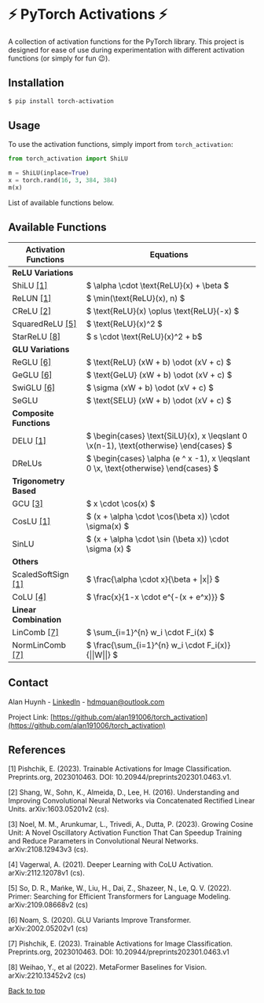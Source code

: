 # :zap: PyTorch Activations :zap:

A collection of activation functions for the PyTorch library. This project is designed for ease of use during experimentation with different activation functions (or simply for fun :wink:). 


## Installation

```bash
$ pip install torch-activation
```

## Usage

To use the activation functions, simply import from `torch_activation`:

```python
from torch_activation import ShiLU

m = ShiLU(inplace=True)
x = torch.rand(16, 3, 384, 384)
m(x)
```

List of available functions below.


## Available Functions

| Activation Functions   | Equations |
|-|-|
| **ReLU Variations** ||
| ShiLU [[1]](#1) | $ \alpha \cdot \text{ReLU}(x) + \beta $ |
| ReLUN [[1]](#1) | $ \min(\text{ReLU}(x), n) $ |
| CReLU [[2]](#2) | $ \text{ReLU}(x) \oplus \text{ReLU}(-x) $ |
| SquaredReLU [[5]](#5) | $ \text{ReLU}(x)^2 $ |
| StarReLU [[8]](#8) | $ s \cdot \text{ReLU}(x)^2 + b$ |
| **GLU Variations** ||
| ReGLU [[6]](#6) | $ \text{ReLU} (xW + b) \odot (xV + c) $ |
| GeGLU [[6]](#6) | $ \text{GeLU} (xW + b) \odot (xV + c) $ |
| SwiGLU [[6]](#6) | $ \sigma (xW + b) \odot (xV + c) $ |
| SeGLU | $ \text{SELU} (xW + b) \odot (xV + c) $ |
| **Composite Functions** ||
| DELU [[1]](#1) | $ \begin{cases} \text{SiLU}(x), x \leqslant 0 \\x(n-1), \text{otherwise} \end{cases} $ |
| DReLUs | $ \begin{cases} \alpha (e ^ x -1), x \leqslant 0 \\x, \text{otherwise} \end{cases} $ |
| **Trigonometry Based** ||
| GCU [[3]](#3) | $ x \cdot \cos(x) $ |
| CosLU [[1]](#1) | $ (x + \alpha \cdot \cos(\beta x)) \cdot \sigma(x) $ |
| SinLU | $ (x + \alpha \cdot \sin (\beta x)) \cdot \sigma (x) $ |
| **Others** ||
| ScaledSoftSign [[1]](#1) | $ \frac{\alpha \cdot x}{\beta + \|x\|} $ |
| CoLU [[4]](#4) | $ \frac{x}{1-x \cdot e^{-(x + e^x)}} $ |
| **Linear Combination** ||
| LinComb [[7]](#7) | $ \sum_{i=1}^{n} w_i \cdot F_i(x) $ |
| NormLinComb [[7]](#7) | $ \frac{\sum_{i=1}^{n} w_i \cdot F_i(x)}{\|\|W\|\|} $ |


## Contact

Alan Huynh - [LinkedIn](https://www.linkedin.com/in/alan-huynh-64b357194/) - hdmquan@outlook.com

Project Link: [https://github.com/alan191006/torch_activation](https://github.com/alan191006/torch_activation)


## References
<a id="1">[1]</a>
Pishchik, E. (2023). Trainable Activations for Image Classification. Preprints.org, 2023010463. DOI: 10.20944/preprints202301.0463.v1.

<a id="2">[2]</a>
Shang, W., Sohn, K., Almeida, D., Lee, H. (2016). Understanding and Improving Convolutional Neural Networks via Concatenated Rectified Linear Units. arXiv:1603.05201v2 (cs).

<a id="3">[3]</a>
Noel, M. M., Arunkumar, L., Trivedi, A., Dutta, P. (2023). Growing Cosine Unit: A Novel Oscillatory Activation Function That Can Speedup Training and Reduce Parameters in Convolutional Neural Networks. arXiv:2108.12943v3 (cs).

<a id="4">[4]</a>
Vagerwal, A. (2021). Deeper Learning with CoLU Activation. arXiv:2112.12078v1 (cs).

<a id="5">[5]</a>
So, D. R., Mańke, W., Liu, H., Dai, Z., Shazeer, N., Le, Q. V. (2022). Primer: Searching for Efficient Transformers for Language Modeling. arXiv:2109.08668v2 (cs)

<a id="6">[6]</a>
Noam, S. (2020). GLU Variants Improve Transformer. arXiv:2002.05202v1 (cs)

<a id="7">[7]</a>
Pishchik, E. (2023). Trainable Activations for Image Classification. Preprints.org, 2023010463. DOI: 10.20944/preprints202301.0463.v1

<a id="8">[8]</a>
Weihao, Y., et al (2022). MetaFormer Baselines for Vision. arXiv:2210.13452v2 (cs)

[Back to top](#Installation)